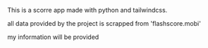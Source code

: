 This is a scorre app made with python and tailwindcss.

all data provided by the project is scrapped from 'flashscore.mobi'

my information will be provided
